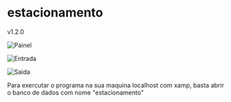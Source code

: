 # estacionamento
v1.2.0

![Painel](https://up117br.screenrec.com/images/f_fFAbq7UrXJNpdS6ZglkBaGHm8w925PT0.png)

![Entrada](https://up117br.screenrec.com/images/f_EvnmsogBcNiCRkWjHu5rAYzb2pVI7tyG.png)

![Saida](https://up117br.screenrec.com/images/f_RcLuaxz8osQZ3neYDVEmdb5rXUgIwOTi.png)


Para exercutar o programa na sua maquina localhost com xamp, basta abrir o banco de dados com nome "estacionamento"
